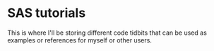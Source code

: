 SAS tutorials
==========

This is where I'll be storing different code tidbits that can be used as examples or references for myself or other users. 

